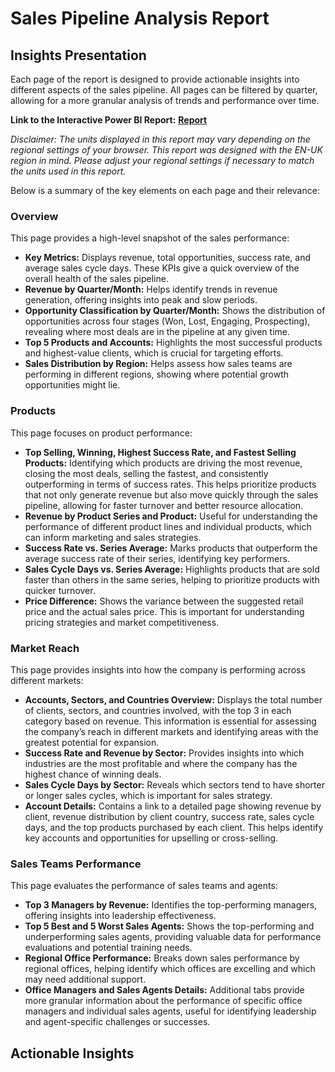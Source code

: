 # Sales Pipeline Analysis Report

## Insights Presentation 

Each page of the report is designed to provide actionable insights into different aspects of the sales pipeline. All pages can be filtered by quarter, allowing for a more granular analysis of trends and performance over time. 

**Link to the Interactive Power BI Report:** [**Report**](https://app.powerbi.com/view?r=eyJrIjoiMGY4OWIxZjctODI3YS00NjEyLWJkYzItMjM3MWRkNzU0MDUxIiwidCI6ImRmODY3OWNkLWE4MGUtNDVkOC05OWFjLWM4M2VkN2ZmOTVhMCJ9) 

*Disclaimer: The units displayed in this report may vary depending on the regional settings of your browser. This report was designed with the EN-UK region in mind. Please adjust your regional settings if necessary to match the units used in this report.*

Below is a summary of the key elements on each page and their relevance:

### Overview
This page provides a high-level snapshot of the sales performance:

* **Key Metrics:** Displays revenue, total opportunities, success rate, and average sales cycle days. These KPIs give a quick overview of the overall health of the sales pipeline.
* **Revenue by Quarter/Month:** Helps identify trends in revenue generation, offering insights into peak and slow periods.
* **Opportunity Classification by Quarter/Month:** Shows the distribution of opportunities across four stages (Won, Lost, Engaging, Prospecting), revealing where most deals are in the pipeline at any given time.
* **Top 5 Products and Accounts:** Highlights the most successful products and highest-value clients, which is crucial for targeting efforts.
* **Sales Distribution by Region:** Helps assess how sales teams are performing in different regions, showing where potential growth opportunities might lie.

### Products
This page focuses on product performance:

* **Top Selling, Winning, Highest Success Rate, and Fastest Selling Products:** Identifying which products are driving the most revenue, closing the most deals, selling the fastest, and consistently outperforming in terms of success rates. This helps prioritize products that not only generate revenue but also move quickly through the sales pipeline, allowing for faster turnover and better resource allocation.
* **Revenue by Product Series and Product:** Useful for understanding the performance of different product lines and individual products, which can inform marketing and sales strategies.
* **Success Rate vs. Series Average:** Marks products that outperform the average success rate of their series, identifying key performers.
* **Sales Cycle Days vs. Series Average:** Highlights products that are sold faster than others in the same series, helping to prioritize products with quicker turnover.
* **Price Difference:** Shows the variance between the suggested retail price and the actual sales price. This is important for understanding pricing strategies and market competitiveness.
  
### Market Reach
This page provides insights into how the company is performing across different markets:

* **Accounts, Sectors, and Countries Overview:** Displays the total number of clients, sectors, and countries involved, with the top 3 in each category based on revenue. This information is essential for assessing the company’s reach in different markets and identifying areas with the greatest potential for expansion.
* **Success Rate and Revenue by Sector:** Provides insights into which industries are the most profitable and where the company has the highest chance of winning deals.
* **Sales Cycle Days by Sector:** Reveals which sectors tend to have shorter or longer sales cycles, which is important for sales strategy.
* **Account Details:** Contains a link to a detailed page showing revenue by client, revenue distribution by client country, success rate, sales cycle days, and the top products purchased by each client. This helps identify key accounts and opportunities for upselling or cross-selling.

### Sales Teams Performance
This page evaluates the performance of sales teams and agents:

* **Top 3 Managers by Revenue:** Identifies the top-performing managers, offering insights into leadership effectiveness.
* **Top 5 Best and 5 Worst Sales Agents:** Shows the top-performing and underperforming sales agents, providing valuable data for performance evaluations and potential training needs.
* **Regional Office Performance:** Breaks down sales performance by regional offices, helping identify which offices are excelling and which may need additional support.
* **Office Managers and Sales Agents Details:** Additional tabs provide more granular information about the performance of specific office managers and individual sales agents, useful for identifying leadership and agent-specific challenges or successes.

## Actionable Insights
